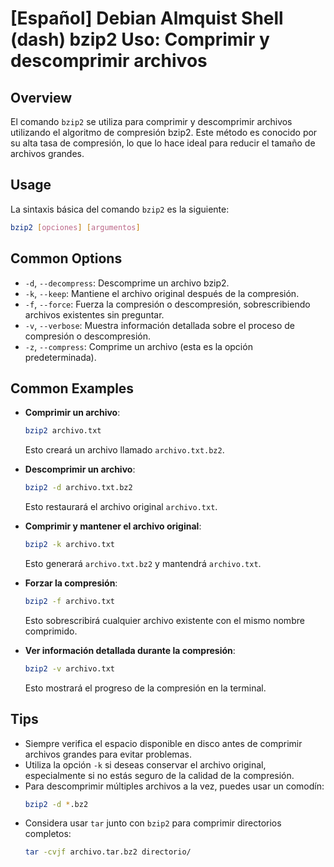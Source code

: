 # [Español] Debian Almquist Shell (dash) bzip2 Uso: Comprimir y descomprimir archivos

## Overview
El comando `bzip2` se utiliza para comprimir y descomprimir archivos utilizando el algoritmo de compresión bzip2. Este método es conocido por su alta tasa de compresión, lo que lo hace ideal para reducir el tamaño de archivos grandes.

## Usage
La sintaxis básica del comando `bzip2` es la siguiente:

```bash
bzip2 [opciones] [argumentos]
```

## Common Options
- `-d`, `--decompress`: Descomprime un archivo bzip2.
- `-k`, `--keep`: Mantiene el archivo original después de la compresión.
- `-f`, `--force`: Fuerza la compresión o descompresión, sobrescribiendo archivos existentes sin preguntar.
- `-v`, `--verbose`: Muestra información detallada sobre el proceso de compresión o descompresión.
- `-z`, `--compress`: Comprime un archivo (esta es la opción predeterminada).

## Common Examples
- **Comprimir un archivo**:
  ```bash
  bzip2 archivo.txt
  ```
  Esto creará un archivo llamado `archivo.txt.bz2`.

- **Descomprimir un archivo**:
  ```bash
  bzip2 -d archivo.txt.bz2
  ```
  Esto restaurará el archivo original `archivo.txt`.

- **Comprimir y mantener el archivo original**:
  ```bash
  bzip2 -k archivo.txt
  ```
  Esto generará `archivo.txt.bz2` y mantendrá `archivo.txt`.

- **Forzar la compresión**:
  ```bash
  bzip2 -f archivo.txt
  ```
  Esto sobrescribirá cualquier archivo existente con el mismo nombre comprimido.

- **Ver información detallada durante la compresión**:
  ```bash
  bzip2 -v archivo.txt
  ```
  Esto mostrará el progreso de la compresión en la terminal.

## Tips
- Siempre verifica el espacio disponible en disco antes de comprimir archivos grandes para evitar problemas.
- Utiliza la opción `-k` si deseas conservar el archivo original, especialmente si no estás seguro de la calidad de la compresión.
- Para descomprimir múltiples archivos a la vez, puedes usar un comodín:
  ```bash
  bzip2 -d *.bz2
  ```
- Considera usar `tar` junto con `bzip2` para comprimir directorios completos:
  ```bash
  tar -cvjf archivo.tar.bz2 directorio/
  ```